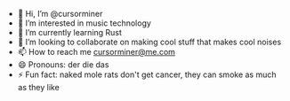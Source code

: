 - 👋 Hi, I’m @cursorminer
- 👀 I’m interested in music technology
- 🌱 I’m currently learning Rust
- 💞️ I’m looking to collaborate on making cool stuff that makes cool noises
- 📫 How to reach me cursorminer@me.com
- 😄 Pronouns: der die das
- ⚡ Fun fact: naked mole rats don't get cancer, they can smoke as much as they like

<!---
cursorminer/cursorminer is a ✨ special ✨ repository because its `README.md` (this file) appears on your GitHub profile.
You can click the Preview link to take a look at your changes.
--->
